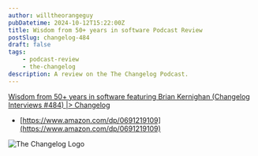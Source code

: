 ```yaml
---
author: willtheorangeguy
pubDatetime: 2024-10-12T15:22:00Z
title: Wisdom from 50+ years in software Podcast Review
postSlug: changelog-484
draft: false
tags:
    - podcast-review
    - the-changelog
description: A review on the The Changelog Podcast.
---
```


[Wisdom from 50+ years in software featuring Brian Kernighan (Changelog Interviews #484) |> Changelog](https://changelog.com/podcast/484)

- [https://www.amazon.com/dp/0691219109](https://www.amazon.com/dp/0691219109)

![The Changelog Logo](https://is1-ssl.mzstatic.com/image/thumb/Podcasts123/v4/b5/b1/43/b5b14333-7cbe-123d-c444-0204e5d08102/mza_311421542997449775.png/300x300bb.webp)
